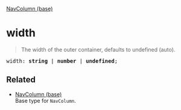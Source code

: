 [NavColumn (base)](NavColumn_base.md)

# width

> The width of the outer container, defaults to undefined (auto).

<pre class="docgen_signature">width: <b>string</b> | <b>number</b> | <b>undefined</b>;</pre>

## Related

- [<!--{ref:type}-->NavColumn (base)](NavColumn_base.md) \
    Base type for `NavColumn`.
